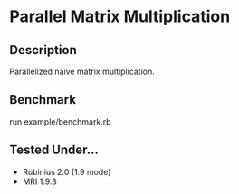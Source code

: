 # Parallel Matrix Multiplication

## Description

Parallelized naive matrix multiplication.

## Benchmark

run example/benchmark.rb

## Tested Under...

- Rubinius 2.0 (1.9 mode)
- MRI 1.9.3
